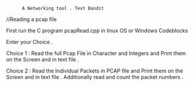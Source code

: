           A Networking tool . Text Bandit 

//Reading a pcap file

First run the C program pcapRead.cpp in linux OS or Windows Codeblocks

Enter your Choice .

Choice 1 : Read the full Pcap File in Character and Integers and Print them on the Screen and in text file .

Choice 2 : Read the Individual Packets in PCAP file and Print them on the Screen and in text file .
           Additionally read and count the packet numbers . 
